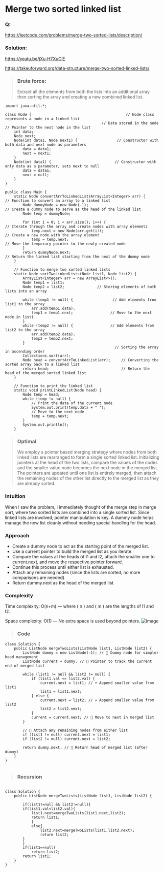 # Merge two sorted linked list
### Q: 
https://leetcode.com/problems/merge-two-sorted-lists/description/
### Solution: 
https://youtu.be/jXu-H7XuClE

https://takeuforward.org/data-structure/merge-two-sorted-linked-lists/

>### Brute force:
>Extract all the elements from both the lists into an additional array then sorting the array and creating a new combined linked list.
````
import java.util.*;
                                                                        
class Node {                                           // Node class represents a node in a linked list
                                            // Data stored in the node // Pointer to the next node in the list
    int data;
    Node next;
    Node(int data1, Node next1) {                  // Constructor with both data and next node as parameters
        data = data1;
        next = next1;
    }
    Node(int data1) {                             // Constructor with only data as a parameter, sets next to null
        data = data1;
        next = null;
    }
}

public class Main {
    static Node convertArrToLinkedList(ArrayList<Integer> arr) {        // Function to convert an array to a linked list
        Node dummyNode = new Node(-1);                                  // Create a dummy node to serve as the head of the linked list
        Node temp = dummyNode;
        
        for (int i = 0; i < arr.size(); i++) {                          // Iterate through the array and create nodes with array elements
            temp.next = new Node(arr.get(i));                           // Create a new node with the array element
            temp = temp.next;                                           // Move the temporary pointer to the newly created node
        }
        return dummyNode.next;                                          // Return the linked list starting from the next of the dummy node
    }

    // Function to merge two sorted linked lists
    static Node sortTwoLinkedLists(Node list1, Node list2) {
        ArrayList<Integer> arr = new ArrayList<>();
        Node temp1 = list1;
        Node temp2 = list2;               // Storing elements of both lists into an array

        while (temp1 != null) {                  // Add elements from list1 to the array
            arr.add(temp1.data);  
            temp1 = temp1.next;                 // Move to the next node in list1
        }
        while (temp2 != null) {                 // Add elements from list2 to the array
            arr.add(temp2.data);
            temp2 = temp2.next;
        }
                                                  // Sorting the array in ascending order
        Collections.sort(arr);
        Node head = convertArrToLinkedList(arr);     // Converting the sorted array back to a linked list
        return head;                                 // Return the head of the merged sorted linked list
    }

    // Function to print the linked list
    static void printLinkedList(Node head) {
        Node temp = head;
        while (temp != null) {
            // Print the data of the current node
            System.out.print(temp.data + " ");
            // Move to the next node
            temp = temp.next;
        }
        System.out.println();
    }
````

> ### Optimal
>  We employ a pointer based merging strategy where nodes from both linked lists are rearranged to form a single sorted linked list.
Initializing pointers at the head of the two lists, compare the values of the nodes and the smaller value node becomes the next
node in the merged list. The pointers are updated until one list is entirely merged, then attach the remaining nodes of the
other list directly to the merged list as they are already sorted.
### Intuition
When I saw the problem, I immediately thought of the merge step in merge sort, where two sorted lists are combined into a single sorted list. Since linked lists are involved, pointer manipulation is key. A dummy node helps manage the new list cleanly without needing special handling for the head.

### Approach
- Create a dummy node to act as the starting point of the merged list.
- Use a current pointer to build the merged list as you iterate.
- Compare the values at the heads of l1 and l2, attach the smaller one to current.next, and move the respective pointer forward.
- Continue this process until either list is exhausted.
- Attach any remaining nodes (since the lists are sorted, no more comparisons are needed).
- Return dummy.next as the head of the merged list.
### Complexity
Time complexity:
O(n+m) — where ( n ) and ( m ) are the lengths of l1 and l2.

Space complexity:
O(1) — No extra space is used beyond pointers.
![image](https://github.com/user-attachments/assets/bf566ffc-1661-4f97-a75b-4ab63ff074d4)

> ### Code
````
class Solution {
    public ListNode mergeTwoLists(ListNode list1, ListNode list2) {
        ListNode dummy = new ListNode(-1); // 🎯 Dummy node for simpler head management
        ListNode current = dummy; // 📍 Pointer to track the current end of merged list

        while (list1 != null && list2 != null) {
            if (list1.val <= list2.val) {
                current.next = list1; // ⬅️ Append smaller value from list1
                list1 = list1.next;
            } else {
                current.next = list2; // ➡️ Append smaller value from list2
                list2 = list2.next;
            }
            current = current.next; // 🏃 Move to next in merged list
        }

        // 🔗 Attach any remaining nodes from either list
        if (list1 != null) current.next = list1;
        if (list2 != null) current.next = list2;

        return dummy.next; // 🚀 Return head of merged list (after dummy)
    }
}


````
> ### Recursion
> 
````

class Solution {
    public ListNode mergeTwoLists(ListNode list1, ListNode list2) {

        if(list1!=null && list2!=null){
        if(list1.val<list2.val){
            list1.next=mergeTwoLists(list1.next,list2);
            return list1;
            }
            else{
                list2.next=mergeTwoLists(list1,list2.next);
                return list2;
        }
        }
        if(list1==null)
            return list2;
        return list1;
    }
}
````

